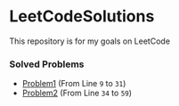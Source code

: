 # LeetCodeSolutions
This repository is for my goals on LeetCode

### Solved Problems
- [Problem1](src/main/Solution.java) (From Line `9` to `31`)
- [Problem2](src/main/Solution.java) (From Line `34` to `59`)
